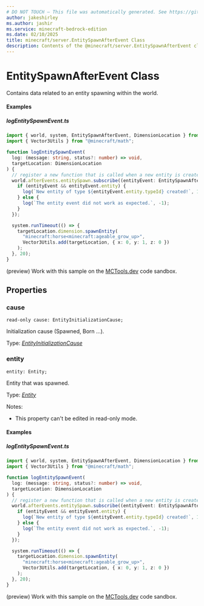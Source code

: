 ```yaml
---
# DO NOT TOUCH — This file was automatically generated. See https://github.com/mojang/minecraftapidocsgenerator to modify descriptions, examples, etc.
author: jakeshirley
ms.author: jashir
ms.service: minecraft-bedrock-edition
ms.date: 02/10/2025
title: minecraft/server.EntitySpawnAfterEvent Class
description: Contents of the @minecraft/server.EntitySpawnAfterEvent class.
---
```

# EntitySpawnAfterEvent Class

Contains data related to an entity spawning within the world.

#### Examples

##### ***logEntitySpawnEvent.ts***

```typescript
import { world, system, EntitySpawnAfterEvent, DimensionLocation } from "@minecraft/server";
import { Vector3Utils } from "@minecraft/math";

function logEntitySpawnEvent(
  log: (message: string, status?: number) => void,
  targetLocation: DimensionLocation
) {
  // register a new function that is called when a new entity is created.
  world.afterEvents.entitySpawn.subscribe((entityEvent: EntitySpawnAfterEvent) => {
    if (entityEvent && entityEvent.entity) {
      log(`New entity of type ${entityEvent.entity.typeId} created!`, 1);
    } else {
      log(`The entity event did not work as expected.`, -1);
    }
  });

  system.runTimeout(() => {
    targetLocation.dimension.spawnEntity(
      "minecraft:horse<minecraft:ageable_grow_up>",
      Vector3Utils.add(targetLocation, { x: 0, y: 1, z: 0 })
    );
  }, 20);
}
```

(preview) Work with this sample on the [MCTools.dev](https://mctools.dev/?open=gp/logEntitySpawnEvent.ts) code sandbox.

## Properties

### **cause**
`read-only cause: EntityInitializationCause;`

Initialization cause (Spawned, Born ...).

Type: [*EntityInitializationCause*](EntityInitializationCause.md)

### **entity**
`entity: Entity;`

Entity that was spawned.

Type: [*Entity*](Entity.md)

Notes:
  - This property can't be edited in read-only mode.

#### Examples

##### ***logEntitySpawnEvent.ts***

```typescript
import { world, system, EntitySpawnAfterEvent, DimensionLocation } from "@minecraft/server";
import { Vector3Utils } from "@minecraft/math";

function logEntitySpawnEvent(
  log: (message: string, status?: number) => void,
  targetLocation: DimensionLocation
) {
  // register a new function that is called when a new entity is created.
  world.afterEvents.entitySpawn.subscribe((entityEvent: EntitySpawnAfterEvent) => {
    if (entityEvent && entityEvent.entity) {
      log(`New entity of type ${entityEvent.entity.typeId} created!`, 1);
    } else {
      log(`The entity event did not work as expected.`, -1);
    }
  });

  system.runTimeout(() => {
    targetLocation.dimension.spawnEntity(
      "minecraft:horse<minecraft:ageable_grow_up>",
      Vector3Utils.add(targetLocation, { x: 0, y: 1, z: 0 })
    );
  }, 20);
}
```

(preview) Work with this sample on the [MCTools.dev](https://mctools.dev/?open=gp/logEntitySpawnEvent.ts) code sandbox.
